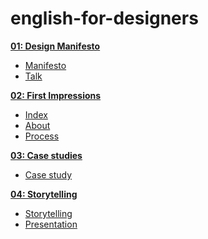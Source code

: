 # english-for-designers

**[01: Design Manifesto](design-manifesto.md)**
- [Manifesto](01-design-manifesto/manifesto.md)
- [Talk](01-design-manifesto/manifesto.pdf)

**[02: First Impressions](02-first-impressions.md)**
- [Index](02-first-impressions/index.md)
- [About](02-first-impressions/about.md)
- [Process](02-first-impressions/process.md)

**[03: Case studies](03-case-studies.md)**
- [Case study](03-case-studies/casestudy.md)
  
**[04: Storytelling](04-storytelling.md)**
- [Storytelling](04-storytelling/storytelling.md)
- [Presentation](storytelling.pdf)



